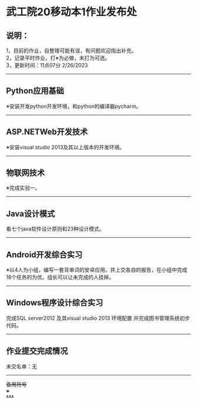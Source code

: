 # 武工院20移动本1作业发布处
## 说明：
1，目前的作业，自整理可能有误，有问题欢迎指出补充。   
2，记录平时作业，打※为必做，未打为可选。        
3，更新时间：11点07分 2/26/2023                                                         
        
***                               
## Python应用基础              
※安装开发python开发环境，和python的编译器pycharm。                       
***                               
## ASP.NETWeb开发技术                            
※安装visual studio 2013及其以上版本的开发环境。                                   
***                               
## 物联网技术                                    
※完成实验一。                          
***                               
## Java设计模式                     
看七个java软件设计原则和23种设计模式。
***                               
## Android开发综合实习      
※以4人为小组，编写一套背单词的安卓应用。并上交各自的报告，在小组中完成18个任务的为优。组长可以让未完成的人挂掉。                     
***                               
## Windows程序设计综合实习                 
完成SQL server2012 及其visual studio 2013 环境配置 并完成图书管理系统初步代码。
      
***                          
## 作业提交完成情况               
未交名单：无


***                          
~~备用符号~~             
~~※~~                                   
~~***~~          
